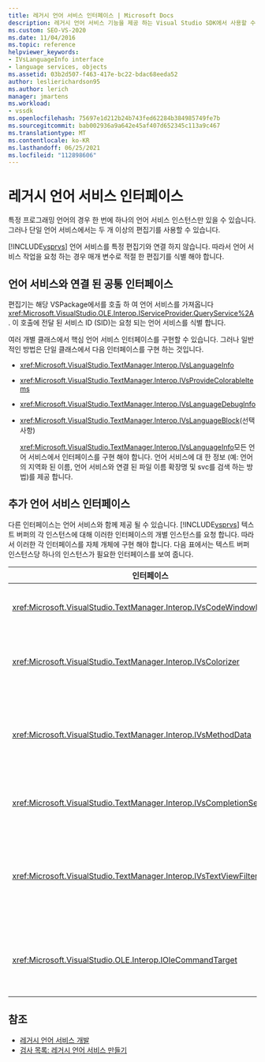 ```yaml
---
title: 레거시 언어 서비스 인터페이스 | Microsoft Docs
description: 레거시 언어 서비스 기능을 제공 하는 Visual Studio SDK에서 사용할 수 있는 인터페이스에 대해 알아봅니다.
ms.custom: SEO-VS-2020
ms.date: 11/04/2016
ms.topic: reference
helpviewer_keywords:
- IVsLanguageInfo interface
- language services, objects
ms.assetid: 03b2d507-f463-417e-bc22-bdac68eeda52
author: leslierichardson95
ms.author: lerich
manager: jmartens
ms.workload:
- vssdk
ms.openlocfilehash: 75697e1d212b24b743fed62284b384985749fe7b
ms.sourcegitcommit: bab002936a9a642e45af407d652345c113a9c467
ms.translationtype: MT
ms.contentlocale: ko-KR
ms.lasthandoff: 06/25/2021
ms.locfileid: "112898606"
---
```

# <a name="legacy-language-service-interfaces"></a>레거시 언어 서비스 인터페이스
특정 프로그래밍 언어의 경우 한 번에 하나의 언어 서비스 인스턴스만 있을 수 있습니다. 그러나 단일 언어 서비스에서는 두 개 이상의 편집기를 사용할 수 있습니다.

 [!INCLUDE[vsprvs](../../code-quality/includes/vsprvs_md.md)] 언어 서비스를 특정 편집기와 연결 하지 않습니다. 따라서 언어 서비스 작업을 요청 하는 경우 매개 변수로 적절 한 편집기를 식별 해야 합니다.

## <a name="common-interfaces-associated-with-language-services"></a>언어 서비스와 연결 된 공통 인터페이스
 편집기는 해당 VSPackage에서를 호출 하 여 언어 서비스를 가져옵니다 <xref:Microsoft.VisualStudio.OLE.Interop.IServiceProvider.QueryService%2A> . 이 호출에 전달 된 서비스 ID (SID)는 요청 되는 언어 서비스를 식별 합니다.

 여러 개별 클래스에서 핵심 언어 서비스 인터페이스를 구현할 수 있습니다. 그러나 일반적인 방법은 단일 클래스에서 다음 인터페이스를 구현 하는 것입니다.

- <xref:Microsoft.VisualStudio.TextManager.Interop.IVsLanguageInfo>

- <xref:Microsoft.VisualStudio.TextManager.Interop.IVsProvideColorableItems>

- <xref:Microsoft.VisualStudio.TextManager.Interop.IVsLanguageDebugInfo>

- <xref:Microsoft.VisualStudio.TextManager.Interop.IVsLanguageBlock>(선택 사항)

  <xref:Microsoft.VisualStudio.TextManager.Interop.IVsLanguageInfo>모든 언어 서비스에서 인터페이스를 구현 해야 합니다. 언어 서비스에 대 한 정보 (예: 언어의 지역화 된 이름, 언어 서비스와 연결 된 파일 이름 확장명 및 svc를 검색 하는 방법)를 제공 합니다.

## <a name="additional-language-service-interfaces"></a>추가 언어 서비스 인터페이스
 다른 인터페이스는 언어 서비스와 함께 제공 될 수 있습니다. [!INCLUDE[vsprvs](../../code-quality/includes/vsprvs_md.md)] 텍스트 버퍼의 각 인스턴스에 대해 이러한 인터페이스의 개별 인스턴스를 요청 합니다. 따라서 이러한 각 인터페이스를 자체 개체에 구현 해야 합니다. 다음 표에서는 텍스트 버퍼 인스턴스당 하나의 인스턴스가 필요한 인터페이스를 보여 줍니다.

|인터페이스|설명|
|---------------|-----------------|
|<xref:Microsoft.VisualStudio.TextManager.Interop.IVsCodeWindowManager>|드롭다운 표시줄과 같은 코드 창 장식을 관리 합니다. 메서드를 사용 하 여이 인터페이스를 가져올 수 있습니다 <xref:Microsoft.VisualStudio.TextManager.Interop.IVsLanguageInfo.GetCodeWindowManager%2A> . <xref:Microsoft.VisualStudio.TextManager.Interop.IVsCodeWindowManager>코드 창 마다 하나씩 있습니다.|
|<xref:Microsoft.VisualStudio.TextManager.Interop.IVsColorizer>|언어 키워드와 구분 기호를 색으로 합니다. 메서드를 사용 하 여이 인터페이스를 가져올 수 있습니다 <xref:Microsoft.VisualStudio.TextManager.Interop.IVsLanguageInfo.GetColorizer%2A> . <xref:Microsoft.VisualStudio.TextManager.Interop.IVsColorizer> 는 그리기 타임에 호출 됩니다. 내에서 계산 집약적인 작업을 수행 하지 <xref:Microsoft.VisualStudio.TextManager.Interop.IVsColorizer> 않거나 성능이 저하 될 수 있습니다.|
|<xref:Microsoft.VisualStudio.TextManager.Interop.IVsMethodData>|IntelliSense 매개 변수 도구 설명을 제공 합니다. 언어 서비스에서 열기 괄호와 같이 메서드 데이터를 표시 해야 함을 나타내는 문자를 인식 하는 경우 메서드를 호출 하 여 <xref:Microsoft.VisualStudio.TextManager.Interop.IVsMethodTipWindow.SetMethodData%2A> 언어 서비스가 매개 변수 정보 도구 설명을 표시할 준비가 되었음을 텍스트 뷰에 알립니다. 그런 다음 텍스트 뷰는 인터페이스의 메서드를 사용 하 여 언어 서비스를 다시 호출 하 여 <xref:Microsoft.VisualStudio.TextManager.Interop.IVsMethodData> 도구 설명을 표시 하는 데 필요한 정보를 가져옵니다.|
|<xref:Microsoft.VisualStudio.TextManager.Interop.IVsCompletionSet>|IntelliSense 문 완성 기능을 제공 합니다. 언어 서비스가 완성 목록을 표시할 준비가 되 면 <xref:Microsoft.VisualStudio.TextManager.Interop.IVsTextView.UpdateCompletionStatus%2A> 텍스트 보기에서 메서드를 호출 합니다. 그런 다음 텍스트 뷰는 개체의 메서드를 사용 하 여 언어 서비스로 다시 호출 합니다 <xref:Microsoft.VisualStudio.TextManager.Interop.IVsCompletionSet> .|
|<xref:Microsoft.VisualStudio.TextManager.Interop.IVsTextViewFilter>|명령 처리기를 사용 하 여 텍스트 뷰를 수정할 수 있습니다. 인터페이스를 구현 하는 클래스 <xref:Microsoft.VisualStudio.TextManager.Interop.IVsTextViewFilter> 도 인터페이스를 구현 해야 합니다 <xref:Microsoft.VisualStudio.OLE.Interop.IOleCommandTarget> . 텍스트 뷰는 <xref:Microsoft.VisualStudio.TextManager.Interop.IVsTextViewFilter> 메서드에 전달 되는 개체를 쿼리하여 개체를 검색 합니다 <xref:Microsoft.VisualStudio.OLE.Interop.IOleCommandTarget> <xref:Microsoft.VisualStudio.TextManager.Interop.IVsTextView.AddCommandFilter%2A> . <xref:Microsoft.VisualStudio.TextManager.Interop.IVsTextViewFilter>각 뷰에 대해 하나의 개체가 있어야 합니다.|
|<xref:Microsoft.VisualStudio.OLE.Interop.IOleCommandTarget>|사용자가 코드 창에 입력 하는 명령을 차단 합니다. 구현에서 출력 <xref:Microsoft.VisualStudio.OLE.Interop.IOleCommandTarget> 을 모니터링 하 여 사용자 지정 완료 정보 및 보기 수정 제공<br /><br /> <xref:Microsoft.VisualStudio.OLE.Interop.IOleCommandTarget>개체를 텍스트 뷰에 전달 하려면를 호출 <xref:Microsoft.VisualStudio.TextManager.Interop.IVsTextView.AddCommandFilter%2A> 합니다.|

## <a name="see-also"></a>참조
- [레거시 언어 서비스 개발](../../extensibility/internals/developing-a-legacy-language-service.md)
- [검사 목록: 레거시 언어 서비스 만들기](../../extensibility/internals/checklist-creating-a-legacy-language-service.md)
